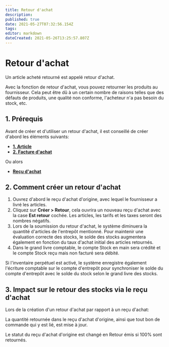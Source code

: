 ```yaml
---
title: Retour d'achat
description: 
published: true
date: 2021-05-27T07:32:56.154Z
tags: 
editor: markdown
dateCreated: 2021-05-26T13:25:57.807Z
---
```


# Retour d'achat
Un article acheté retourné est appelé retour d'achat.

Avec la fonction de retour d'achat, vous pouvez retourner les produits au fournisseur. Cela peut être dû à un certain nombre de raisons telles que des défauts de produits, une qualité non conforme, l'acheteur n'a pas besoin du stock, etc.

## 1. Prérequis 
Avant de créer et d'utiliser un retour d'achat, il est conseillé de créer d'abord les éléments suivants:

- **[1. Article](/fr/stocks/item)**
- **[2. Facture d'achat](/fr/buying/purchase-invoice)**

Ou alors

- **[Reçu d'achat](/fr/buying/purchase-receipt)**

## 2. Comment créer un retour d'achat 
1. Ouvrez d'abord le reçu d'achat d'origine, avec lequel le fournisseur a livré les articles.
2. Cliquez sur **Créer > Retour**, cela ouvrira un nouveau reçu d'achat avec la case **Est retour** cochée. Les articles, les tarifs et les taxes seront des nombres négatifs.
3. Lors de la soumission du retour d'achat, le système diminuera la quantité d'articles de l'entrepôt mentionné. Pour maintenir une évaluation correcte des stocks, le solde des stocks augmentera également en fonction du taux d'achat initial des articles retournés.
4. Dans le grand livre comptable, le compte Stock en main sera crédité et le compte Stock reçu mais non facturé sera débité.

Si l'inventaire perpétuel est activé, le système enregistre également l'écriture comptable sur le compte d'entrepôt pour synchroniser le solde du compte d'entrepôt avec le solde du stock selon le grand livre des stocks.

## 3. Impact sur le retour des stocks via le reçu d'achat 

Lors de la création d'un retour d'achat par rapport à un reçu d'achat:

La quantité retournée dans le reçu d'achat d'origine, ainsi que tout bon de commande qui y est lié, est mise à jour.

Le statut du reçu d'achat d'origine est changé en Retour émis si 100% sont retournés.





